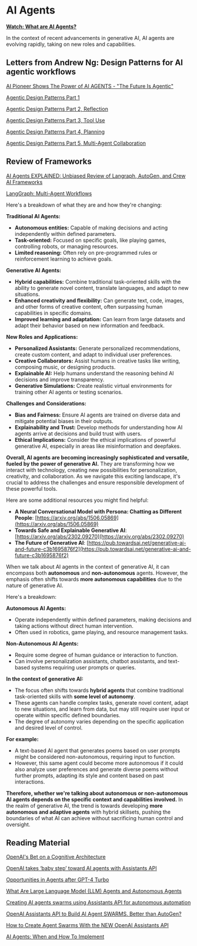 # AI Agents

**[Watch: What are AI Agents?](https://www.youtube.com/watch?v=F8NKVhkZZWI)**

In the context of recent advancements in generative AI, AI agents are evolving rapidly, taking on new roles and capabilities. 

## Letters from Andrew Ng: Design Patterns for AI agentic workflows

[AI Pioneer Shows The Power of AI AGENTS - "The Future Is Agentic"](https://www.youtube.com/watch?v=ZYf9V2fSFwU)

[Agentic Design Patterns Part 1](https://www.deeplearning.ai/the-batch/how-agents-can-improve-llm-performance/)

[Agentic Design Patterns Part 2, Reflection](https://www.deeplearning.ai/the-batch/agentic-design-patterns-part-2-reflection/?ref=dl-staging-website.ghost.io)

[Agentic Design Patterns Part 3, Tool Use](https://www.deeplearning.ai/the-batch/agentic-design-patterns-part-3-tool-use/)

[Agentic Design Patterns Part 4, Planning](https://www.deeplearning.ai/the-batch/agentic-design-patterns-part-4-planning/)

[Agentic Design Patterns Part 5, Multi-Agent Collaboration](https://www.deeplearning.ai/the-batch/agentic-design-patterns-part-5-multi-agent-collaboration/)

## Review of Frameworks

[AI Agents EXPLAINED: Unbiased Review of Langraph, AutoGen, and Crew AI Frameworks](https://www.youtube.com/watch?v=NjOj5mkytvw)

[LangGraph: Multi-Agent Workflows](https://blog.langchain.dev/langgraph-multi-agent-workflows/)



Here's a breakdown of what they are and how they're changing:

**Traditional AI Agents:**

* **Autonomous entities:** Capable of making decisions and acting independently within defined parameters.
* **Task-oriented:** Focused on specific goals, like playing games, controlling robots, or managing resources.
* **Limited reasoning:** Often rely on pre-programmed rules or reinforcement learning to achieve goals.

**Generative AI Agents:**

* **Hybrid capabilities:** Combine traditional task-oriented skills with the ability to generate novel content, translate languages, and adapt to new situations.
* **Enhanced creativity and flexibility:** Can generate text, code, images, and other forms of creative content, often surpassing human capabilities in specific domains.
* **Improved learning and adaptation:** Can learn from large datasets and adapt their behavior based on new information and feedback.

**New Roles and Applications:**

* **Personalized Assistants:** Generate personalized recommendations, create custom content, and adapt to individual user preferences.
* **Creative Collaborators:** Assist humans in creative tasks like writing, composing music, or designing products.
* **Explainable AI:** Help humans understand the reasoning behind AI decisions and improve transparency.
* **Generative Simulations:** Create realistic virtual environments for training other AI agents or testing scenarios.

**Challenges and Considerations:**

* **Bias and Fairness:** Ensure AI agents are trained on diverse data and mitigate potential biases in their outputs.
* **Explainability and Trust:** Develop methods for understanding how AI agents arrive at decisions and build trust with users.
* **Ethical Implications:** Consider the ethical implications of powerful generative AI, especially in areas like misinformation and deepfakes.

**Overall, AI agents are becoming increasingly sophisticated and versatile, fueled by the power of generative AI.** They are transforming how we interact with technology, creating new possibilities for personalization, creativity, and collaboration. As we navigate this exciting landscape, it's crucial to address the challenges and ensure responsible development of these powerful tools.

Here are some additional resources you might find helpful:

* **A Neural Conversational Model with Persona: Chatting as Different People**: [https://arxiv.org/abs/1506.05869](https://arxiv.org/abs/1506.05869)
* **Towards Safe and Explainable Generative AI**: [https://arxiv.org/abs/2302.09270](https://arxiv.org/abs/2302.09270)
* **The Future of Generative AI**: [https://pub.towardsai.net/generative-ai-and-future-c3b1695876f2](https://pub.towardsai.net/generative-ai-and-future-c3b1695876f2)


When we talk about AI agents in the context of generative AI, it can encompass both **autonomous** and **non-autonomous** agents. However, the emphasis often shifts towards **more autonomous capabilities** due to the nature of generative AI.

Here's a breakdown:

**Autonomous AI Agents:**

* Operate independently within defined parameters, making decisions and taking actions without direct human intervention.
* Often used in robotics, game playing, and resource management tasks.

**Non-Autonomous AI Agents:**

* Require some degree of human guidance or interaction to function.
* Can involve personalization assistants, chatbot assistants, and text-based systems requiring user prompts or queries.

**In the context of generative AI:**

* The focus often shifts towards **hybrid agents** that combine traditional task-oriented skills with **some level of autonomy**.
* These agents can handle complex tasks, generate novel content, adapt to new situations, and learn from data, but may still require user input or operate within specific defined boundaries.
* The degree of autonomy varies depending on the specific application and desired level of control.

**For example:**

* A text-based AI agent that generates poems based on user prompts might be considered non-autonomous, requiring input to function.
* However, this same agent could become more autonomous if it could also analyze user preferences and generate diverse poems without further prompts, adapting its style and content based on past interactions.

**Therefore, whether we're talking about autonomous or non-autonomous AI agents depends on the specific context and capabilities involved.** In the realm of generative AI, the trend is towards developing **more autonomous and adaptive agents** with hybrid skillsets, pushing the boundaries of what AI can achieve without sacrificing human control and oversight.





## Reading Material

[OpenAI's Bet on a Cognitive Architecture](https://blog.langchain.dev/openais-bet-on-a-cognitive-architecture/)

[OpenAI takes ‘baby step’ toward AI agents with Assistants API](https://venturebeat.com/ai/openai-takes-baby-step-toward-ai-agents-with-assistants-api/)

[Opportunities in Agents after GPT-4 Turbo](https://www.linkedin.com/pulse/opportunities-agents-after-gpt-4-turbo-wei-min-lu-z63fc/)

[What Are Large Language Model (LLM) Agents and Autonomous Agents](https://promptengineering.org/what-are-large-language-model-llm-agents/)

[Creating AI agents swarms using Assistants API for autonomous automation](https://www.geeky-gadgets.com/creating-ai-agents-swarms-using-assistants-api/)

[OpenAI Assistants API to Build AI Agent SWARMS. Better than AutoGen?](https://www.youtube.com/watch?v=hdHtIdJSWuQ)

[How to Create Agent Swarms With the NEW OpenAI Assistants API](https://www.youtube.com/watch?v=8fMnAZI1bdA)

[AI Agents: When and How To Implement](https://arize.com/blog-course/ai-agents-when-and-how-to-implement-langchain-llamaindex-babyagi/)